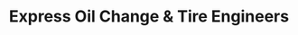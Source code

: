 ---
title: "Express Oil Change & Tire Engineers"
url: /boaz/express-oil-change-and-tire-engineers/
shop: tyres
---
